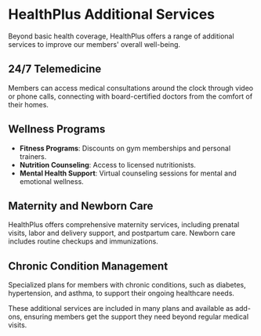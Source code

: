 # HealthPlus Additional Services

Beyond basic health coverage, HealthPlus offers a range of additional services to improve our members' overall well-being.

## 24/7 Telemedicine
Members can access medical consultations around the clock through video or phone calls, connecting with board-certified doctors from the comfort of their homes.

## Wellness Programs
- **Fitness Programs**: Discounts on gym memberships and personal trainers.
- **Nutrition Counseling**: Access to licensed nutritionists.
- **Mental Health Support**: Virtual counseling sessions for mental and emotional wellness.

## Maternity and Newborn Care
HealthPlus offers comprehensive maternity services, including prenatal visits, labor and delivery support, and postpartum care. Newborn care includes routine checkups and immunizations.

## Chronic Condition Management
Specialized plans for members with chronic conditions, such as diabetes, hypertension, and asthma, to support their ongoing healthcare needs.

These additional services are included in many plans and available as add-ons, ensuring members get the support they need beyond regular medical visits.

